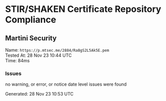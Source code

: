 # STIR/SHAKEN Certificate Repository Compliance

## Martini Security

Name: `https://p.mtsec.me/2884/Ra8gS2L5Ak5E.pem`\
Tested At: 28 Nov 23 10:44 UTC\
Time: 84ms

### Issues

no warning, or error, or notice date level issues were found

Generated: 28 Nov 23 10:53 UTC